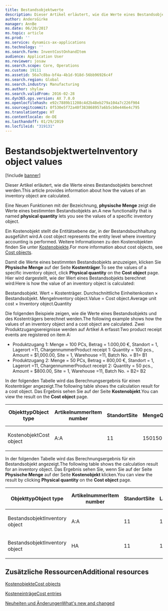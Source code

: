 ```yaml
---
title: Bestandsobjektwerte
description: Dieser Artikel erläutert, wie die Werte eines Bestandsobjekts berechnet werden.
author: AndersGirke
manager: AnnBe
ms.date: 06/20/2017
ms.topic: article
ms.prod: ''
ms.service: dynamics-ax-applications
ms.technology: ''
ms.search.form: InventCostOnhandItem
audience: Application User
ms.reviewer: josaw
ms.search.scope: Core, Operations
ms.custom: 19111
ms.assetid: 56a7c8ba-bf4a-4b1d-918d-56bb96926c4f
ms.search.region: Global
ms.search.industry: Manufacturing
ms.author: shylaw
ms.search.validFrom: 2016-02-28
ms.dyn365.ops.version: AX 7.0.0
ms.openlocfilehash: e92c7889b11208c4d2b48eb279a104a7c226f904
ms.sourcegitcommit: 0f530e5f72a40f383868957a6b5cb0e446e4c795
ms.translationtype: HT
ms.contentlocale: de-DE
ms.lasthandoff: 01/29/2019
ms.locfileid: "319131"
---
```

# <a name="inventory-object-values"></a><span data-ttu-id="8ee65-103">Bestandsobjektwerte</span><span class="sxs-lookup"><span data-stu-id="8ee65-103">Inventory object values</span></span>

[!include [banner](../includes/banner.md)]

<span data-ttu-id="8ee65-104">Dieser Artikel erläutert, wie die Werte eines Bestandsobjekts berechnet werden.</span><span class="sxs-lookup"><span data-stu-id="8ee65-104">This article provides information about how the values of an inventory object are calculated.</span></span> 

<span data-ttu-id="8ee65-105">Eine Neuen Funktionen mit der Bezeichnung, **physische Menge** zeigt die Werte eines bestimmten Bestandsobjekts an.</span><span class="sxs-lookup"><span data-stu-id="8ee65-105">A new functionality that is named **physical quantity** lets you see the values of a specific inventory object.</span></span> 

<span data-ttu-id="8ee65-106">Ein Kostenobjekt stellt die Entitätsebene dar, in der Bestandsbuchhaltung ausgeführt wird.</span><span class="sxs-lookup"><span data-stu-id="8ee65-106">A cost object represents the entity level where inventory accounting is performed.</span></span> <span data-ttu-id="8ee65-107">Weitere Informationen zu den Kostenobjekten finden Sie unter [Kostenobjekte](cost-object.md).</span><span class="sxs-lookup"><span data-stu-id="8ee65-107">For more information about cost objects, see [Cost objects](cost-object.md).</span></span> 

<span data-ttu-id="8ee65-108">Damit die Werte eines bestimmten Bestandsobjekts anzuzeigen, klicken Sie **Physische Menge** auf der Seite **Kostenträger**.</span><span class="sxs-lookup"><span data-stu-id="8ee65-108">To see the values of a specific inventory object, click **Physical quantity** on the **Cost object** page.</span></span> <span data-ttu-id="8ee65-109">Hier wird dargestellt, wie der Wert eines Bestandsobjekts berechnet wird:</span><span class="sxs-lookup"><span data-stu-id="8ee65-109">Here is how the value of an inventory object is calculated:</span></span> 

<span data-ttu-id="8ee65-110">Bestandsobjekt. Wert = Kostenträger. Durchschnittliche Einheitenkosten × Bestandsobjekt. Menge</span><span class="sxs-lookup"><span data-stu-id="8ee65-110">Inventory object.Value = Cost object.Average unit cost × Inventory object.Quantity</span></span> 

<span data-ttu-id="8ee65-111">Die folgenden Beispiele zeigen, wie die Werte eines Bestandsobjekts und des Kostenträgers berechnet werden.</span><span class="sxs-lookup"><span data-stu-id="8ee65-111">The following example shows how the values of an inventory object and a cost object are calculated.</span></span> <span data-ttu-id="8ee65-112">Zwei Produktzugangsereignisse werden auf Artikel A erfasst:</span><span class="sxs-lookup"><span data-stu-id="8ee65-112">Two product receipt events are registered on item A:</span></span>

-   <span data-ttu-id="8ee65-113">Produktzugang 1: Menge = 100 PCs, Betrag = 1.000,00 €, Standort = 1, Lagerort =11, Chargennummer</span><span class="sxs-lookup"><span data-stu-id="8ee65-113">Product receipt 1: Quantity = 100 pcs., Amount = $1,000.00, Site = 1, Warehouse =11, Batch No.</span></span> <span data-ttu-id="8ee65-114">= B1</span><span class="sxs-lookup"><span data-stu-id="8ee65-114">= B1</span></span>
-   <span data-ttu-id="8ee65-115">Produktzugang 2: Menge = 50 PCs, Betrag = 800,00 €, Standort = 1, Lagerort =11, Chargennummer</span><span class="sxs-lookup"><span data-stu-id="8ee65-115">Product receipt 2: Quantity = 50 pcs., Amount = $800.00, Site = 1, Warehouse =11, Batch No.</span></span> <span data-ttu-id="8ee65-116">= B2</span><span class="sxs-lookup"><span data-stu-id="8ee65-116">= B2</span></span>

<span data-ttu-id="8ee65-117">In der folgenden Tabelle wird das Berechnungsergebnis für einen Kostenträger angezeigt.</span><span class="sxs-lookup"><span data-stu-id="8ee65-117">The following table shows the calculation result for a cost object.</span></span> <span data-ttu-id="8ee65-118">Das Ergebnis sehen Sie auf der Seite **Kostenobjekt**.</span><span class="sxs-lookup"><span data-stu-id="8ee65-118">You can view the result on the **Cost object** page.</span></span>

<table style="width:100%;">
<colgroup>
<col width="14%" />
<col width="14%" />
<col width="14%" />
<col width="14%" />
<col width="14%" />
<col width="14%" />
<col width="14%" />
</colgroup>
<thead>
<tr class="header">
<th><span data-ttu-id="8ee65-119">Objekttyp</span><span class="sxs-lookup"><span data-stu-id="8ee65-119">Object type</span></span></th>
<th><span data-ttu-id="8ee65-120">Artikelnummer</span><span class="sxs-lookup"><span data-stu-id="8ee65-120">Item number</span></span></th>
<th><span data-ttu-id="8ee65-121">Standort</span><span class="sxs-lookup"><span data-stu-id="8ee65-121">Site</span></span></th>
<th><span data-ttu-id="8ee65-122">Menge</span><span class="sxs-lookup"><span data-stu-id="8ee65-122">Quantity</span></span></th>
<th><span data-ttu-id="8ee65-123">Lagereinheit</span><span class="sxs-lookup"><span data-stu-id="8ee65-123">Inventory unit</span></span></th>
<th><span data-ttu-id="8ee65-124">Wert</span><span class="sxs-lookup"><span data-stu-id="8ee65-124">Value</span></span></th>
<th><span data-ttu-id="8ee65-125">Durchschnittliche Einheitenkosten</span><span class="sxs-lookup"><span data-stu-id="8ee65-125">Average unit cost</span></span></th>
</tr>
</thead>
<tbody>
<tr class="odd">
<td><span data-ttu-id="8ee65-126">Kostenobjekt</span><span class="sxs-lookup"><span data-stu-id="8ee65-126">Cost object</span></span></td>
<td><span data-ttu-id="8ee65-127">A:</span><span class="sxs-lookup"><span data-stu-id="8ee65-127">A</span></span></td>
<td><span data-ttu-id="8ee65-128">1</span><span class="sxs-lookup"><span data-stu-id="8ee65-128">1</span></span></td>
<td><span data-ttu-id="8ee65-129">150</span><span class="sxs-lookup"><span data-stu-id="8ee65-129">150</span></span></td>
<td><span data-ttu-id="8ee65-130">Stck.</span><span class="sxs-lookup"><span data-stu-id="8ee65-130">Pcs.</span></span></td>
<td><p><span data-ttu-id="8ee65-131">1800,00 €</span><span class="sxs-lookup"><span data-stu-id="8ee65-131">$1800.00</span></span></p></td>
<td><p><span data-ttu-id="8ee65-132">12,00 €</span><span class="sxs-lookup"><span data-stu-id="8ee65-132">$12.00</span></span></p></td>
</tr>
</tbody>
</table>

<span data-ttu-id="8ee65-133">In der folgenden Tabelle wird das Berechnungsergebnis für ein Bestandsobjekt angezeigt.</span><span class="sxs-lookup"><span data-stu-id="8ee65-133">The following table shows the calculation result for an inventory object.</span></span> <span data-ttu-id="8ee65-134">Das Ergebnis sehen Sie, wenn Sie auf der Seite **Physische Menge** auf der Seite **Kostenobjekt** klicken.</span><span class="sxs-lookup"><span data-stu-id="8ee65-134">You can view the result by clicking **Physical quantity** on the **Cost object** page.</span></span>

<table style="width:100%;">
<colgroup>
<col width="11%" />
<col width="11%" />
<col width="11%" />
<col width="11%" />
<col width="11%" />
<col width="11%" />
<col width="11%" />
<col width="11%" />
<col width="11%" />
</colgroup>
<thead>
<tr class="header">
<th><span data-ttu-id="8ee65-135">Objekttyp</span><span class="sxs-lookup"><span data-stu-id="8ee65-135">Object type</span></span></th>
<th><span data-ttu-id="8ee65-136">Artikelnummer</span><span class="sxs-lookup"><span data-stu-id="8ee65-136">Item number</span></span></th>
<th><span data-ttu-id="8ee65-137">Standort</span><span class="sxs-lookup"><span data-stu-id="8ee65-137">Site</span></span></th>
<th><span data-ttu-id="8ee65-138">Lagerort</span><span class="sxs-lookup"><span data-stu-id="8ee65-138">Warehouse</span></span></th>
<th><span data-ttu-id="8ee65-139">Chargennummer</span><span class="sxs-lookup"><span data-stu-id="8ee65-139">Batch No.</span></span></th>
<th><span data-ttu-id="8ee65-140">Menge</span><span class="sxs-lookup"><span data-stu-id="8ee65-140">Quantity</span></span></th>
<th><span data-ttu-id="8ee65-141">Lagereinheit</span><span class="sxs-lookup"><span data-stu-id="8ee65-141">Inventory unit</span></span></th>
<th><span data-ttu-id="8ee65-142">Wert</span><span class="sxs-lookup"><span data-stu-id="8ee65-142">Value</span></span></th>
<th><span data-ttu-id="8ee65-143">Durchschnittliche Einheitenkosten</span><span class="sxs-lookup"><span data-stu-id="8ee65-143">Average unit cost</span></span></th>
</tr>
</thead>
<tbody>
<tr class="odd">
<td><span data-ttu-id="8ee65-144">Bestandsobjekt</span><span class="sxs-lookup"><span data-stu-id="8ee65-144">Inventory object</span></span></td>
<td><span data-ttu-id="8ee65-145">A:</span><span class="sxs-lookup"><span data-stu-id="8ee65-145">A</span></span></td>
<td><span data-ttu-id="8ee65-146">1</span><span class="sxs-lookup"><span data-stu-id="8ee65-146">1</span></span></td>
<td><span data-ttu-id="8ee65-147">11</span><span class="sxs-lookup"><span data-stu-id="8ee65-147">11</span></span></td>
<td><span data-ttu-id="8ee65-148">B1</span><span class="sxs-lookup"><span data-stu-id="8ee65-148">B1</span></span></td>
<td><span data-ttu-id="8ee65-149">100</span><span class="sxs-lookup"><span data-stu-id="8ee65-149">100</span></span></td>
<td><span data-ttu-id="8ee65-150">Stck.</span><span class="sxs-lookup"><span data-stu-id="8ee65-150">Pcs.</span></span></td>
<td><p><span data-ttu-id="8ee65-151">1200,00 €</span><span class="sxs-lookup"><span data-stu-id="8ee65-151">$1200.00</span></span></p></td>
<td><p><span data-ttu-id="8ee65-152">12,00 €</span><span class="sxs-lookup"><span data-stu-id="8ee65-152">$12.00</span></span></p></td>
</tr>
<tr class="even">
<td><span data-ttu-id="8ee65-153">Bestandsobjekt</span><span class="sxs-lookup"><span data-stu-id="8ee65-153">Inventory object</span></span></td>
<td><span data-ttu-id="8ee65-154">H</span><span class="sxs-lookup"><span data-stu-id="8ee65-154">A</span></span></td>
<td><span data-ttu-id="8ee65-155">1</span><span class="sxs-lookup"><span data-stu-id="8ee65-155">1</span></span></td>
<td><span data-ttu-id="8ee65-156">11</span><span class="sxs-lookup"><span data-stu-id="8ee65-156">11</span></span></td>
<td><span data-ttu-id="8ee65-157">B2</span><span class="sxs-lookup"><span data-stu-id="8ee65-157">B2</span></span></td>
<td><span data-ttu-id="8ee65-158">50</span><span class="sxs-lookup"><span data-stu-id="8ee65-158">50</span></span></td>
<td><span data-ttu-id="8ee65-159">Stck.</span><span class="sxs-lookup"><span data-stu-id="8ee65-159">Pcs.</span></span></td>
<td><p><span data-ttu-id="8ee65-160">600,00 €</span><span class="sxs-lookup"><span data-stu-id="8ee65-160">$600.00</span></span></p></td>
<td><p><span data-ttu-id="8ee65-161">12,00 €</span><span class="sxs-lookup"><span data-stu-id="8ee65-161">$12.00</span></span></p></td>
</tr>
</tbody>
</table>



<a name="additional-resources"></a><span data-ttu-id="8ee65-162">Zusätzliche Ressourcen</span><span class="sxs-lookup"><span data-stu-id="8ee65-162">Additional resources</span></span>
--------

[<span data-ttu-id="8ee65-163">Kostenobjekte</span><span class="sxs-lookup"><span data-stu-id="8ee65-163">Cost objects</span></span>](cost-object.md)

[<span data-ttu-id="8ee65-164">Kosteneinträge</span><span class="sxs-lookup"><span data-stu-id="8ee65-164">Cost entries</span></span>](cost-entries.md)

[<span data-ttu-id="8ee65-165">Neuheiten und Änderungen</span><span class="sxs-lookup"><span data-stu-id="8ee65-165">What's new and changed</span></span>](../../fin-and-ops/get-started/whats-new-changed.md)



